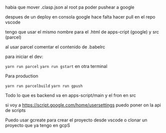 habia que mover .clasp.json al root pa poder pushear a google

despues de un deploy en consola google hace falta hacer pull en el repo vscode

tengo que usar el mismo nombre para el .html de apps-cript (google) y src (parcel)

al usar parcel comentar el contenido de .babelrc

para iniciar el dev:

`yarn run parcel`
`yarn run gstart` en otra terminal

Para production 

`yarn run parcelbuild`
`yarn run gpush`

Todo lo que es backend va en apps-script/main y el fron en src

si voy a https://script.google.com/home/usersettings puedo poner on la api de scripts

Puedo usar gcreate para crear el proyecto desde vscode o clonar un proyecto que ya tengo en gcpS